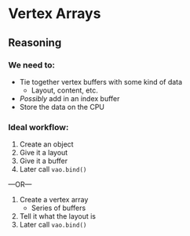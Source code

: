 # Vertex Arrays

## Reasoning

### We need to:

+ Tie together vertex buffers with some kind of data
    + Layout, content, etc.
+ *Possibly* add in an index buffer
+ Store the data on the CPU

### Ideal workflow:

1. Create an object
1. Give it a layout
1. Give it a buffer
1. Later call `vao.bind()`

&mdash;OR&mdash;

1. Create a vertex array
    + Series of buffers
1. Tell it what the layout is
1. Later call `vao.bind()`



